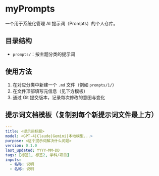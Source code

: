 # myPrompts

一个用于系统化管理 AI 提示词（Prompts）的个人仓库。

## 目录结构
- `prompts/`：按主题分类的提示词

## 使用方法
1. 在对应分类中新建一个 `.md` 文件（例如 `prompts/1/`）
2. 在文件顶部填写元信息（见下方模板）
3. 通过 Git 提交版本，记录每次修改的意图与变化

## 提示词文档模板（复制到每个新提示词文件最上方）
```yaml
---
title: <提示词标题>
model: <GPT-4|Claude|Gemini|本地模型...>
purpose: <这个提示词解决什么问题>
version: 0.1.0
last_updated: YYYY-MM-DD
tags: [标签1, 标签2, 学科/项目]
inputs:
  - 名称: 说明
  - 名称: 说明
